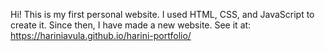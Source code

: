 Hi! This is my first personal website. I used HTML, CSS, and JavaScript to create it. Since then, I have made a new website. See it at: https://hariniavula.github.io/harini-portfolio/
